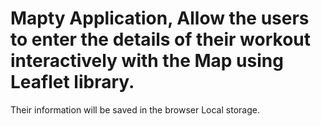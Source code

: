 # Mapty Application, Allow the users to enter the details of their workout interactively with the Map using Leaflet library.
Their information will be saved in the browser Local storage.
